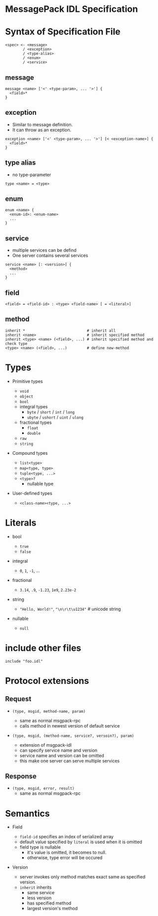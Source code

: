 MessagePack IDL Specification
=============================

# Syntax of Specification File

~~~
<spec> <- <message>
        / <exception>
        / <type-alias>
        / <enum>
        / <service>
~~~

## message

~~~
message <name> ['<' <type-param>, ... '>'] {
  <field>*
}
~~~

## exception

* Similar to message definition.
* It can throw as an exception.

~~~
exception <name> ['<' <type-param>, ... '>'] [< <exception-name>] {
  <field>*
}
~~~

## type alias

* no type-parameter

~~~
type <name> = <type>
~~~

## enum

~~~
enum <name> {
  <enum-id>: <enum-name>
  ...
}
~~~

## service

* multiple services can be defind
* One server contains several services

~~~
service <name> [: <version>] {
  <method>
  ...
}
~~~

## field

~~~
<field> = <field-id> : <type> <field-name> [ = <literal>]
~~~

## method

~~~
inherit *                            # inherit all
inherit <name>                       # inherit specified method
inherit <type> <name> (<field>, ...) # inherit specified method and check type
<type> <name> (<field>, ...)         # define new-method
~~~

# Types

* Primitive types
    - `void`
    - `object`
    - `bool`
    - integral types
        - `byte` / `short` / `int` / `long`
        - `ubyte` / `ushort` / `uint` / `ulong`
    - fractional types
        - `float`
        - `double`
    - `raw`
    - `string`

* Compound types
    - `list<type>`
    - `map<type, type>`
    - `tuple<type, ...>`
    - `<type>?`
        - nullable type

* User-defined types
    - `<class-name><type, ...>`

# Literals

* bool
    - `true`
    - `false`

* integral
    - `0`, `1`, `-1`, ...
 
* fractional
    - `3.14`, `.9`, `-1.23`, `1e9`, `2.23e-2`

* string
    - `"Hello, World!"`, `"\n\r\t\u1234"` # unicode string

* nullable
    - `null`

# include other files

~~~
include "foo.idl"
~~~

# Protocol extensions

## Request

* `(type, msgid, method-name, param)`
    - same as normal msgpack-rpc
    - calls <method-name> method in newest version of default service

* `(type, msgid, (method-name, service?, versoin?), param)`
    - extension of msgpack-idl
    - can specify service name and version
    - service name and version can be omitted
    - this make one server can serve multiple services

## Response

* `(type, msgid, error, result)`
    - same as normal msgpack-rpc

# Semantics

* Field
    - `field-id` specifies an index of serialized array
    - default value specified by `literal` is used when it is omitted
    - field type is nullable
        - it's value is omitted, it becomes to null.
        - otherwise, type error will be occured

* Version
    - server invokes only method matches exact same as specified version.
    - `inherit` inherits
        - same service
        - less version
        - has specified method
        - largest version's method
